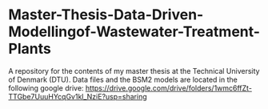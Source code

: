 # Master-Thesis-Data-Driven-Modellingof-Wastewater-Treatment-Plants
A repository for the contents of my master thesis at the Technical University of Denmark (DTU). Data files and the BSM2 models are located in the following google drive: https://drive.google.com/drive/folders/1wmc6ffZt-TTGbe7UuuHYcqGv1kl_NziE?usp=sharing
